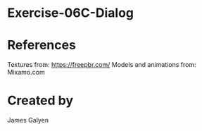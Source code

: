 # Exercise-06C-Dialog

# References

Textures from: https://freepbr.com/
Models and animations from: Mixamo.com

# Created by 
James Galyen
